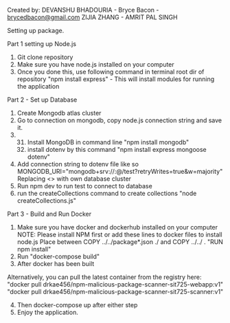 Created by:
DEVANSHU BHADOURIA - <Enter Email Here>
Bryce Bacon - brycedbacon@gmail.com
ZIJIA ZHANG - <Enter Email Here>
AMRIT PAL SINGH <Enter Email Here>

Setting up package.

Part 1 setting up Node.js

1. Git clone repository
2. Make sure you have node.js installed on your computer
3. Once you done this, use following command in terminal root dir of repository
   "npm install express" - This will install modules for running the application

Part 2 - Set up Database

1. Create Mongodb atlas cluster
2. Go to connection on mongodb, copy node.js connection string and save it.
3. 31. Install MongoDB in command line
       "npm install mongodb"
   32. install dotenv by this command
       "npm install express mongoose dotenv"
4. Add connection string to dotenv file like so
   MONGODB_URI="mongodb+srv://<username>:<password>@<cluster-url>/test?retryWrites=true&w=majority"
   Replacing <> with own database cluster
5. Run npm dev to run test to connect to database
6. run the createCollections command to create collections
   "node createCollections.js"

Part 3 - Build and Run Docker

1. Make sure you have docker and dockerhub installed on your computer
   NOTE: Please install NPM first or add these lines to docker files to install node.js
   Place between COPY ../../package\*.json ./ and COPY ../../ .
   "RUN npm install"
2. Run "docker-compose build"
3. After docker has been built

Alternatively, you can pull the latest container from the registry here:
"docker pull drkae456/npm-malicious-package-scanner-sit725-webapp:v1"
"docker pull drkae456/npm-malicious-package-scanner-sit725-scanner:v1"

4. Then docker-compose up after either step
5. Enjoy the application.
